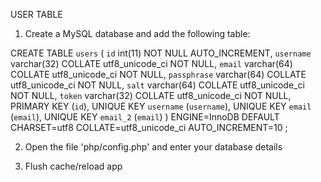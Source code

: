 USER TABLE

1. Create a MySQL database and add the following table:

CREATE TABLE `users` (
  `id` int(11) NOT NULL AUTO_INCREMENT,
  `username` varchar(32) COLLATE utf8_unicode_ci NOT NULL,
  `email` varchar(64) COLLATE utf8_unicode_ci NOT NULL,
  `passphrase` varchar(64) COLLATE utf8_unicode_ci NOT NULL,
  `salt` varchar(64) COLLATE utf8_unicode_ci NOT NULL,
  `token` varchar(32) COLLATE utf8_unicode_ci NOT NULL,
  PRIMARY KEY (`id`),
  UNIQUE KEY `username` (`username`),
  UNIQUE KEY `email` (`email`),
  UNIQUE KEY `email_2` (`email`)
) ENGINE=InnoDB  DEFAULT CHARSET=utf8 COLLATE=utf8_unicode_ci AUTO_INCREMENT=10 ;


2. Open the file 'php/config.php' and enter your database details

3. Flush cache/reload app